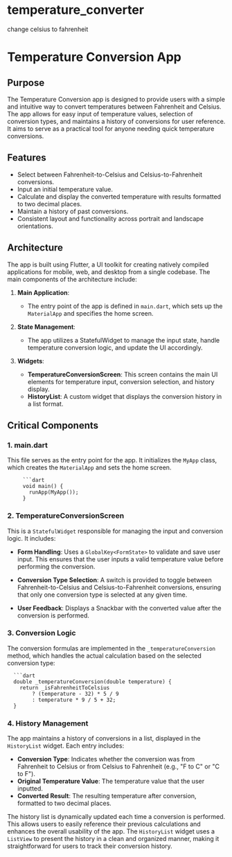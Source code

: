 # temperature_converter
change celsius to fahrenheit

# Temperature Conversion App

## Purpose

The Temperature Conversion app is designed to provide users with a simple and intuitive way to convert temperatures between Fahrenheit and Celsius. The app allows for easy input of temperature values, selection of conversion types, and maintains a history of conversions for user reference. It aims to serve as a practical tool for anyone needing quick temperature conversions.

## Features

- Select between Fahrenheit-to-Celsius and Celsius-to-Fahrenheit conversions.
- Input an initial temperature value.
- Calculate and display the converted temperature with results formatted to two decimal places.
- Maintain a history of past conversions.
- Consistent layout and functionality across portrait and landscape orientations.

## Architecture

The app is built using Flutter, a UI toolkit for creating natively compiled applications for mobile, web, and desktop from a single codebase. The main components of the architecture include:

1. **Main Application**:
   - The entry point of the app is defined in `main.dart`, which sets up the `MaterialApp` and specifies the home screen.

2. **State Management**:
   - The app utilizes a StatefulWidget to manage the input state, handle temperature conversion logic, and update the UI accordingly.

3. **Widgets**:
   - **TemperatureConversionScreen**: This screen contains the main UI elements for temperature input, conversion selection, and history display.
   - **HistoryList**: A custom widget that displays the conversion history in a list format.

## Critical Components

### 1. main.dart

This file serves as the entry point for the app. It initializes the `MyApp` class, which creates the `MaterialApp` and sets the home screen.

         ```dart
         void main() {
           runApp(MyApp());
         }


### 2. TemperatureConversionScreen

This is a `StatefulWidget` responsible for managing the input and conversion logic. It includes:

- **Form Handling**: Uses a `GlobalKey<FormState>` to validate and save user input. This ensures that the user inputs a valid temperature value before performing the conversion.
  
- **Conversion Type Selection**: A switch is provided to toggle between Fahrenheit-to-Celsius and Celsius-to-Fahrenheit conversions, ensuring that only one conversion type is selected at any given time.

- **User Feedback**: Displays a Snackbar with the converted value after the conversion is performed.

### 3. Conversion Logic

The conversion formulas are implemented in the `_temperatureConversion` method, which handles the actual calculation based on the selected conversion type:

      ```dart
      double _temperatureConversion(double temperature) {
        return _isFahrenheitToCelsius
            ? (temperature - 32) * 5 / 9
            : temperature * 9 / 5 + 32;
      }

### 4. History Management

The app maintains a history of conversions in a list, displayed in the `HistoryList` widget. Each entry includes:

- **Conversion Type**: Indicates whether the conversion was from Fahrenheit to Celsius or from Celsius to Fahrenheit (e.g., "F to C" or "C to F").
- **Original Temperature Value**: The temperature value that the user inputted.
- **Converted Result**: The resulting temperature after conversion, formatted to two decimal places.

The history list is dynamically updated each time a conversion is performed. This allows users to easily reference their previous calculations and enhances the overall usability of the app. The `HistoryList` widget uses a `ListView` to present the history in a clean and organized manner, making it straightforward for users to track their conversion history.
